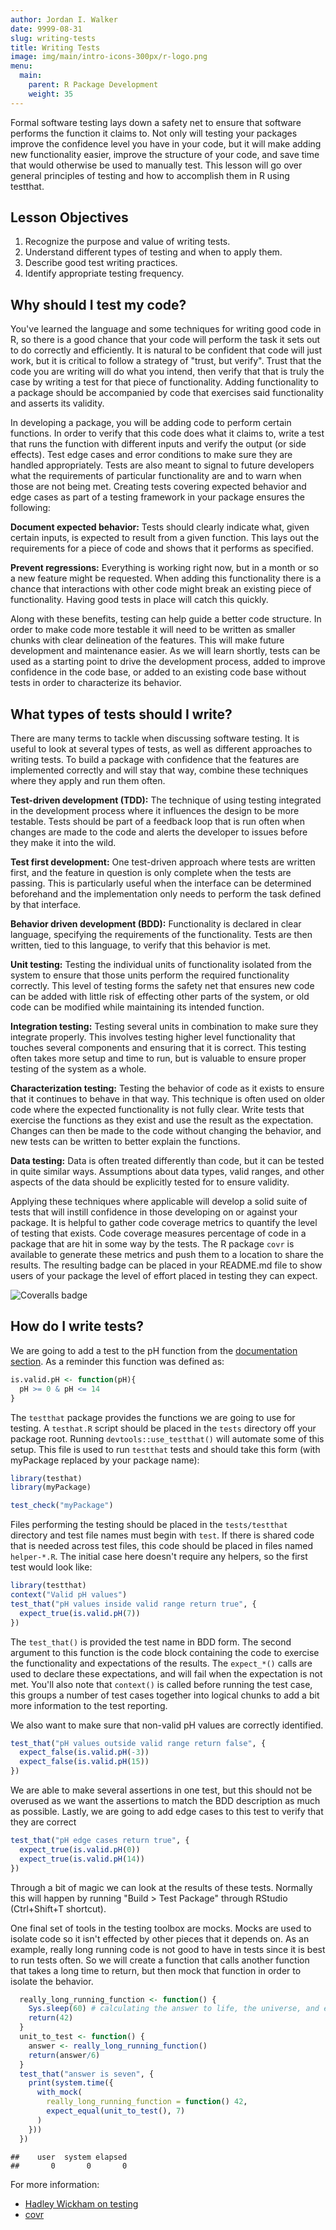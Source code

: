 ```yaml
---
author: Jordan I. Walker
date: 9999-08-31
slug: writing-tests
title: Writing Tests
image: img/main/intro-icons-300px/r-logo.png
menu:
  main:
    parent: R Package Development
    weight: 35
---
```

Formal software testing lays down a safety net to ensure that software performs the function it claims to. Not only will testing your packages improve the confidence level you have in your code, but it will make adding new functionality easier, improve the structure of your code, and save time that would otherwise be used to manually test. This lesson will go over general principles of testing and how to accomplish them in R using testthat.

Lesson Objectives
-----------------

1.  Recognize the purpose and value of writing tests.
2.  Understand different types of testing and when to apply them.
3.  Describe good test writing practices.
4.  Identify appropriate testing frequency.

Why should I test my code?
--------------------------

You've learned the language and some techniques for writing good code in R, so there is a good chance that your code will perform the task it sets out to do correctly and efficiently. It is natural to be confident that code will just work, but it is critical to follow a strategy of "trust, but verify". Trust that the code you are writing will do what you intend, then verify that that is truly the case by writing a test for that piece of functionality. Adding functionality to a package should be accompanied by code that exercises said functionality and asserts its validity.

In developing a package, you will be adding code to perform certain functions. In order to verify that this code does what it claims to, write a test that runs the function with different inputs and verify the output (or side effects). Test edge cases and error conditions to make sure they are handled appropriately. Tests are also meant to signal to future developers what the requirements of particular functionality are and to warn when those are not being met. Creating tests covering expected behavior and edge cases as part of a testing framework in your package ensures the following:

**Document expected behavior:** Tests should clearly indicate what, given certain inputs, is expected to result from a given function. This lays out the requirements for a piece of code and shows that it performs as specified.

**Prevent regressions:** Everything is working right now, but in a month or so a new feature might be requested. When adding this functionality there is a chance that interactions with other code might break an existing piece of functionality. Having good tests in place will catch this quickly.

Along with these benefits, testing can help guide a better code structure. In order to make code more testable it will need to be written as smaller chunks with clear delineation of the features. This will make future development and maintenance easier. As we will learn shortly, tests can be used as a starting point to drive the development process, added to improve confidence in the code base, or added to an existing code base without tests in order to characterize its behavior.

What types of tests should I write?
-----------------------------------

There are many terms to tackle when discussing software testing. It is useful to look at several types of tests, as well as different approaches to writing tests. To build a package with confidence that the features are implemented correctly and will stay that way, combine these techniques where they apply and run them often.

**Test-driven development (TDD):** The technique of using testing integrated in the development process where it influences the design to be more testable. Tests should be part of a feedback loop that is run often when changes are made to the code and alerts the developer to issues before they make it into the wild.

**Test first development:** One test-driven approach where tests are written first, and the feature in question is only complete when the tests are passing. This is particularly useful when the interface can be determined beforehand and the implementation only needs to perform the task defined by that interface.

**Behavior driven development (BDD):** Functionality is declared in clear language, specifying the requirements of the functionality. Tests are then written, tied to this language, to verify that this behavior is met.

**Unit testing:** Testing the individual units of functionality isolated from the system to ensure that those units perform the required functionality correctly. This level of testing forms the safety net that ensures new code can be added with little risk of effecting other parts of the system, or old code can be modified while maintaining its intended function.

**Integration testing:** Testing several units in combination to make sure they integrate properly. This involves testing higher level functionality that touches several components and ensuring that it is correct. This testing often takes more setup and time to run, but is valuable to ensure proper testing of the system as a whole.

**Characterization testing:** Testing the behavior of code as it exists to ensure that it continues to behave in that way. This technique is often used on older code where the expected functionality is not fully clear. Write tests that exercise the functions as they exist and use the result as the expectation. Changes can then be made to the code without changing the behavior, and new tests can be written to better explain the functions.

**Data testing:** Data is often treated differently than code, but it can be tested in quite similar ways. Assumptions about data types, valid ranges, and other aspects of the data should be explicitly tested for to ensure validity.

Applying these techniques where applicable will develop a solid suite of tests that will instill confidence in those developing on or against your package. It is helpful to gather code coverage metrics to quantify the level of testing that exists. Code coverage measures percentage of code in a package that are hit in some way by the tests. The R package `covr` is available to generate these metrics and push them to a location to share the results. The resulting badge can be placed in your README.md file to show users of your package the level of effort placed in testing they can expect.

![Coveralls badge](../static/img/coveralls.png#inline-img "100% coverage")

How do I write tests?
---------------------

We are going to add a test to the pH function from the [documentation section](../doc). As a reminder this function was defined as:

``` r
is.valid.pH <- function(pH){
  pH >= 0 & pH <= 14
}
```

The `testthat` package provides the functions we are going to use for testing. A `testhat.R` script should be placed in the `tests` directory off your package root. Running `devtools::use_testthat()` will automate some of this setup. This file is used to run `testthat` tests and should take this form (with myPackage replaced by your package name):

``` r
library(testhat)
library(myPackage)

test_check("myPackage")
```

Files performing the testing should be placed in the `tests/testthat` directory and test file names must begin with `test`. If there is shared code that is needed across test files, this code should be placed in files named `helper-*.R`. The initial case here doesn't require any helpers, so the first test would look like:

``` r
library(testthat)
context("Valid pH values")
test_that("pH values inside valid range return true", {
  expect_true(is.valid.pH(7))
})
```

The `test_that()` is provided the test name in BDD form. The second argument to this function is the code block containing the code to exercise the functionality and expectations of the results. The `expect_*()` calls are used to declare these expectations, and will fail when the expectation is not met. You'll also note that `context()` is called before running the test case, this groups a number of test cases together into logical chunks to add a bit more information to the test reporting.

We also want to make sure that non-valid pH values are correctly identified.

``` r
test_that("pH values outside valid range return false", {
  expect_false(is.valid.pH(-3))
  expect_false(is.valid.pH(15))
})
```

We are able to make several assertions in one test, but this should not be overused as we want the assertions to match the BDD description as much as possible. Lastly, we are going to add edge cases to this test to verify that they are correct

``` r
test_that("pH edge cases return true", {
  expect_true(is.valid.pH(0))
  expect_true(is.valid.pH(14))
})
```

Through a bit of magic we can look at the results of these tests. Normally this will happen by running "Build &gt; Test Package" through RStudio (Ctrl+Shift+T shortcut).

One final set of tools in the testing toolbox are mocks. Mocks are used to isolate code so it isn't effected by other pieces that it depends on. As an example, really long running code is not good to have in tests since it is best to run tests often. So we will create a function that calls another function that takes a long time to return, but then mock that function in order to isolate the behavior.

``` r
  really_long_running_function <- function() {
    Sys.sleep(60) # calculating the answer to life, the universe, and everything
    return(42)
  }
  unit_to_test <- function() {
    answer <- really_long_running_function()
    return(answer/6)
  }
  test_that("answer is seven", {
    print(system.time({
      with_mock(
        really_long_running_function = function() 42,
        expect_equal(unit_to_test(), 7)
      )
    }))
  })
```

    ##    user  system elapsed 
    ##       0       0       0

For more information:

-   [Hadley Wickham on testing](http://r-pkgs.had.co.nz/tests.html)
-   [covr](https://cran.r-project.org/web/packages/covr/index.html)
